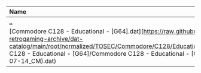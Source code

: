 |Name|Size|
|:---|---:|
|[..](../index.html)|DIR|
|[Commodore C128 - Educational - [G64].dat](https://raw.githubusercontent.com/open-retrogaming-archive/dat-catalog/main/root/normalized/TOSEC/Commodore/C128/Educational/[G64]/Commodore C128 - Educational - [G64]/Commodore C128 - Educational - [G64] (TOSEC-v2021-07-14_CM).dat)|2933|
